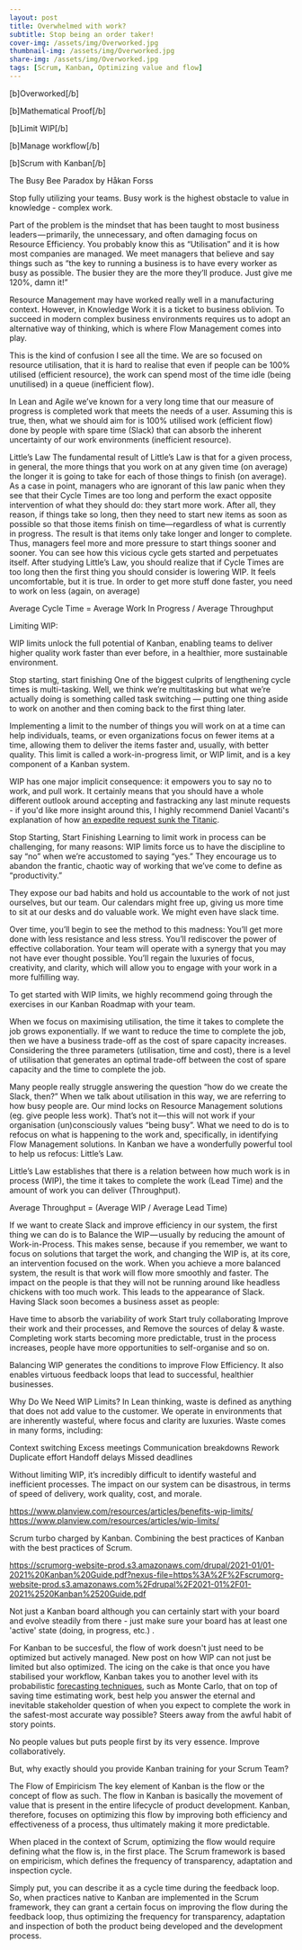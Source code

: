 ```yaml
---
layout: post
title: Overwhelmed with work?
subtitle: Stop being an order taker!
cover-img: /assets/img/Overworked.jpg
thumbnail-img: /assets/img/Overworked.jpg
share-img: /assets/img/Overworked.jpg
tags: [Scrum, Kanban, Optimizing value and flow]
---
```

[b]Overworked[/b]

[b]Mathematical Proof[/b]

[b]Limit WIP[/b]

[b]Manage workflow[/b]

[b]Scrum with Kanban[/b]



The Busy Bee Paradox by Håkan Forss

Stop fully utilizing your teams. Busy work is the highest obstacle to value in knowledge - complex work. 

Part of the problem is the mindset that has been taught to most business leaders — primarily, the unnecessary, and often damaging focus on Resource Efficiency. You probably know this as “Utilisation” and it is how most companies are managed. We meet managers that believe and say things such as “the key to running a business is to have every worker as busy as possible. The busier they are the more they’ll produce. Just give me 120%, damn it!”

Resource Management may have worked really well in a manufacturing context. However, in Knowledge Work it is a ticket to business oblivion. To succeed in modern complex business environments requires us to adopt an alternative way of thinking, which is where Flow Management comes into play.

This is the kind of confusion I see all the time. We are so focused on resource utilisation, that it is hard to realise that even if people can be 100% utilised (efficient resource), the work can spend most of the time idle (being unutilised) in a queue (inefficient flow).

In Lean and Agile we’ve known for a very long time that our measure of progress is completed work that meets the needs of a user. Assuming this is true, then, what we should aim for is 100% utilised work (efficient flow) done by people with spare time (Slack) that can absorb the inherent uncertainty of our work environments (inefficient resource).

Little’s	Law
The fundamental result of Little’s Law is that for a given process, in general, the more things that you
work on at any given time (on average) the longer it is going to take for each of those things to finish
(on average). As a case in point, managers who are ignorant of this law panic when they see that their
Cycle Times are too long and perform the exact opposite intervention of what they should do: they
start more work. After all, they reason, if things take so long, then they need to start new items as
soon as possible so that those items finish on time—regardless of what is currently in progress. The
result is that items only take longer and longer to complete. Thus, managers feel more and more
pressure to start things sooner and sooner. You can see how this vicious cycle gets started and
perpetuates itself. After studying Little’s Law, you should realize that if Cycle Times are too long then
the first thing you should consider is lowering WIP. It feels uncomfortable, but it is true. In order to
get more stuff done faster, you need to work on less (again, on average)

Average Cycle Time = Average Work In Progress / Average Throughput

Limiting WIP: 

WIP limits unlock the full potential of Kanban, enabling teams to deliver higher quality work faster than ever before, in a healthier, more sustainable environment.

Stop starting, start finishing
One of the biggest culprits of lengthening cycle times is multi-tasking. Well, we think we’re multitasking but what we’re actually doing is something called task switching — putting one thing aside to work on another and then coming back to the first thing later.

Implementing a limit to the number of things you will work on at a time can help individuals, teams, or even organizations focus on fewer items at a time, allowing them to deliver the items faster and, usually, with better quality. This limit is called a work-in-progress limit, or WIP limit, and is a key component of a Kanban system.

WIP has one major implicit consequence: it empowers you to say no to work, and pull work. It certainly means that you should have a whole different outlook around accepting and fastracking any last minute requests - if you'd like more insight around this, I highly recommend Daniel Vacanti's explanation of how [an expedite request sunk the Titanic](https://vimeo.com/239539858). 

Stop Starting, Start Finishing
Learning to limit work in process can be challenging, for many reasons: WIP limits force us to have the discipline to say “no” when we’re accustomed to saying “yes.” They encourage us to abandon the frantic, chaotic way of working that we’ve come to define as “productivity.”

They expose our bad habits and hold us accountable to the work of not just ourselves, but our team. Our calendars might free up, giving us more time to sit at our desks and do valuable work. We might even have slack time.

Over time, you’ll begin to see the method to this madness: You’ll get more done with less resistance and less stress. You’ll rediscover the power of effective collaboration. Your team will operate with a synergy that you may not have ever thought possible. You’ll regain the luxuries of focus, creativity, and clarity, which will allow you to engage with your work in a more fulfilling way.

To get started with WIP limits, we highly recommend going through the exercises in our Kanban Roadmap with your team.

When we focus on maximising utilisation, the time it takes to complete the job grows exponentially. If we want to reduce the time to complete the job, then we have a business trade-off as the cost of spare capacity increases. Considering the three parameters (utilisation, time and cost), there is a level of utilisation that generates an optimal trade-off between the cost of spare capacity and the time to complete the job.

Many people really struggle answering the question “how do we create the Slack, then?” When we talk about utilisation in this way, we are referring to how busy people are. Our mind locks on Resource Management solutions (eg. give people less work). That’s not it — this will not work if your organisation (un)consciously values “being busy”. What we need to do is to refocus on what is happening to the work and, specifically, in identifying Flow Management solutions. In Kanban we have a wonderfully powerful tool to help us refocus: Little’s Law.

Little’s Law establishes that there is a relation between how much work is in process (WIP), the time it takes to complete the work (Lead Time) and the amount of work you can deliver (Throughput).

Average Throughput = (Average WIP / Average Lead Time)

If we want to create Slack and improve efficiency in our system, the first thing we can do is to Balance the WIP — usually by reducing the amount of Work-in-Process. This makes sense, because if you remember, we want to focus on solutions that target the work, and changing the WIP is, at its core, an intervention focused on the work. When you achieve a more balanced system, the result is that work will flow more smoothly and faster. The impact on the people is that they will not be running around like headless chickens with too much work. This leads to the appearance of Slack. Having Slack soon becomes a business asset as people:

Have time to absorb the variability of work
Start truly collaborating
Improve their work and their processes, and
Remove the sources of delay & waste.
Completing work starts becoming more predictable, trust in the process increases, people have more opportunities to self-organise and so on.

Balancing WIP generates the conditions to improve Flow Efficiency. It also enables virtuous feedback loops that lead to successful, healthier businesses.

Why Do We Need WIP Limits?
In Lean thinking, waste is defined as anything that does not add value to the customer. We operate in environments that are inherently wasteful, where focus and clarity are luxuries. Waste comes in many forms, including:

Context switching
Excess meetings
Communication breakdowns
Rework
Duplicate effort
Handoff delays
Missed deadlines

Without limiting WIP, it’s incredibly difficult to identify wasteful and inefficient processes.
The impact on our system can be disastrous, in terms of speed of delivery, work quality, cost, and morale.

https://www.planview.com/resources/articles/benefits-wip-limits/
https://www.planview.com/resources/articles/wip-limits/

Scrum turbo charged by Kanban. Combining the best practices of Kanban with the best practices of Scrum.

https://scrumorg-website-prod.s3.amazonaws.com/drupal/2021-01/01-2021%20Kanban%20Guide.pdf?nexus-file=https%3A%2F%2Fscrumorg-website-prod.s3.amazonaws.com%2Fdrupal%2F2021-01%2F01-2021%2520Kanban%2520Guide.pdf

Not just a Kanban board although you can certainly start with your board and evolve steadily from there - just make sure your board has at least one 'active' state (doing, in progress, etc.) .

For Kanban to be succesful, the flow of work doesn't just need to be optimized but actively managed. New post on how WIP can not just be limited but also optimized. The icing on the cake is that once you have stabilised your workflow, Kanban takes you to another level with its probabilistic [forecasting techniques](https://www.scrum.org/resources/blog/create-faster-and-more-accurate-forecasts-using-probabilities), such as Monte Carlo, that on top of saving time estimating work, best help you answer the eternal and inevitable stakeholder question of when you expect to complete the work in the safest-most accurate way possible?  Steers away from the awful habit of story points.

No people values but puts people first by its very essence. Improve collaboratively. 

But, why exactly should you provide Kanban training for your Scrum Team?

The Flow of Empiricism
The key element of Kanban is the flow or the concept of flow as such. The flow in Kanban is basically the movement of value that is present in the entire lifecycle of product development. Kanban, therefore, focuses on optimizing this flow by improving both efficiency and effectiveness of a process, thus ultimately making it more predictable. 

When placed in the context of Scrum, optimizing the flow would require defining what the flow is, in the first place. The Scrum framework is based on empiricism, which defines the frequency of transparency, adaptation and inspection cycle. 

Simply put, you can describe it as a cycle time during the feedback loop. So, when practices native to Kanban are implemented in the Scrum framework, they can grant a certain focus on improving the flow during the feedback loop, thus optimizing the frequency for transparency, adaptation and inspection of both the product being developed and the development process. 

